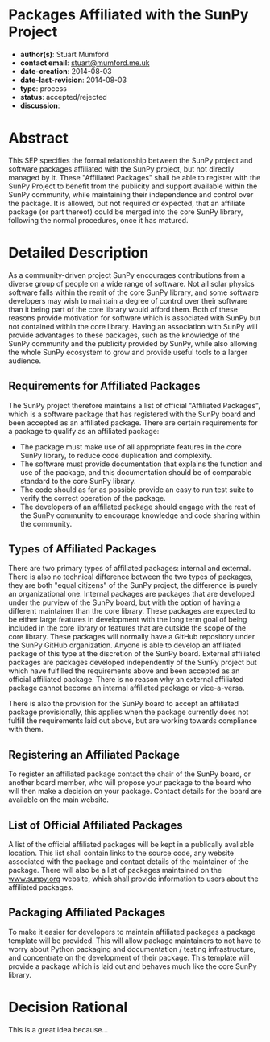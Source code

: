 # Packages Affiliated with the SunPy Project
* **author(s)**: Stuart Mumford
* **contact email**: stuart@mumford.me.uk
* **date-creation**: 2014-08-03
* **date-last-revision**: 2014-08-03
* **type**: process
* **status**: accepted/rejected
* **discussion**:

# Abstract
This SEP specifies the formal relationship between the SunPy project and
software packages affiliated with the SunPy project, but not directly managed
by it. These "Affiliated Packages" shall be able to register with the SunPy
Project to benefit from the publicity and support available within the SunPy
community, while maintaining their independence and control over the package.
It is allowed, but not required or expected, that an affiliate package 
(or part thereof) could be merged into the core SunPy library, following the 
normal procedures, once it has matured.


# Detailed Description
As a community-driven project SunPy encourages contributions from a diverse
group of people on a wide range of software. Not all solar physics software
falls within the remit of the core SunPy library, and some software developers
may wish to maintain a degree of control over their software than it being part
of the core library would afford them.
Both of these reasons provide motivation for software which is associated with
SunPy but not contained within the core library. Having an association with
SunPy will provide advantages to these packages, such as the knowledge of the
SunPy community and the publicity provided by SunPy, while also allowing the
whole SunPy ecosystem to grow and provide useful tools to a larger audience.

## Requirements for Affiliated Packages

The SunPy project therefore maintains a list of official "Affiliated Packages",
which is a software package that has registered with the SunPy board and been
accepted as an affiliated package. There are certain requirements for a package
to qualify as an affiliated package:

* The package must make use of all appropriate features in the core SunPy
library, to reduce code duplication and complexity.
* The software must provide documentation that explains the function and use of
the package, and this documentation should be of comparable standard to the
core SunPy library.
* The code should as far as possible provide an easy to run test suite to
verify the correct operation of the package.
* The developers of an affiliated package should engage with the rest of the
SunPy community to encourage knowledge and code sharing within the community.


## Types of Affiliated Packages

There are two primary types of affiliated packages: internal and external.
There is also no technical difference between the two types of packages, they
are both "equal citizens" of the SunPy project, the difference is purely an
organizational one.
Internal packages are packages that are developed under the purview of the
SunPy board, but with the option of having a different maintainer than the core 
library. These packages are expected to be either large features in development 
with the long term goal of being included in the core library or features that 
are outside the scope of the core library. These packages will normally have a 
GitHub repository under the SunPy GitHub organization. Anyone is able to develop
an affiliated package of this type at the discretion of the SunPy board.
External affiliated packages are packages developed independently of the SunPy
project but which have fulfilled the requirements above and been accepted as an
official affiliated package.
There is no reason why an external affiliated package cannot become an
internal affiliated package or vice-a-versa.

There is also the provision for the SunPy board to accept an affiliated package
provisionally, this applies when the package currently does not fulfill the
requirements laid out above, but are working towards compliance with them.

## Registering an Affiliated Package

To register an affiliated package contact the chair of the SunPy board, or
another board member, who will propose your package to the board who will then
make a decision on your package. Contact details for the board are available on
the main website.

## List of Official Affiliated Packages

A list of the official affiliated packages will be kept in a publically 
avaliable location. This list shall contain links to the source code, any website 
associated with the package and contact details of the maintainer of the package.
There will also be a list of packages maintained on the www.sunpy.org website,
which shall provide information to users about the affiliated packages.

## Packaging Affiliated Packages

To make it easier for developers to maintain affiliated packages a package
template will be provided. This will allow package maintainers to not have to
worry about Python packaging and documentation / testing infrastructure, and
concentrate on the development of their package.
This template will provide a package which is laid out and behaves much like
the core SunPy library.


# Decision Rational
This is a great idea because...
